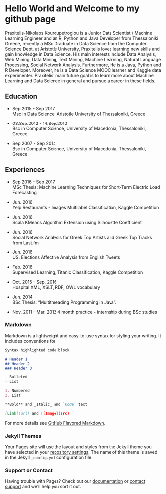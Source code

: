 # Hello World and Welcome to my github page

Praxitelis-Nikolaos Kouroupetroglou is a Junior Data Scientist / Machine Learning Engineer and an R, Python and Java Developer from Thessaloniki Greece, recently a MSc Graduate in Data Science from the Computer Science Dept. at Aristotle University, Praxitelis loves learning new skills and gain knowledge in Data Science. His main interests include Data Analysis, Web Mining, Data Mining, Text Mining, Machine Learning, Natural Language Processing, Social Network Analysis. Furthermore, He is a Java, Python and R Developer. Moreover, he is a Data Science MOOC learner and Kaggle data experimenter. Praxitelis' main future goal is to learn more about Machine Learning and Data Science in general and pursue a career in these fields.

## Education
- Sep 2015 - Sep 2017 <br>
  Msc in Data Science, Aristotle University of Thessaloniki, Greece
  
- 03.Sep.2012 - 14.Sep.2012 <br>
  Bsc in Computer Science, University of Macedonia, Thessaloniki, Greece
  
- Sep 2007 - Sep 2014 <br>
  Bsc in Computer Science, University of Macedonia, Thessaloniki, Greece
  
  
## Experiences
- Sep 2016 - Sep 2017 <br>
  MSc Thesis: Machine Learning Techniques for Short-Term Electric Load Forecasting
  
- Jun. 2016 <br>
  Yelp Restaurants - Images Multilabel Classification, Kaggle Competition


- Jun. 2016 <br>
  Scala KMeans Algorithm Extension using Silhouette Coefficient
  
- Jun. 2016 <br>
  Social Network Analysis for Greek Top Artists and Greek Top Tracks from Last.fm
  
- Jun. 2016 <br>
  US. Elections Affective Analysis from English Tweets
  
- Feb. 2016 <br>
  Supervised Learning, Titanic Classification, Kaggle Competition
  
- Oct. 2015 - Sep. 2016 <br>
  Hospital XML, XSLT, RDF, OWL vocabulary
  
- Jun. 2014 <br>
  BSc Thesis: “Multithreading Programming in Java”.
  
- Nov. 2011 - Mar. 2012
  4 month practice - internship during BSc studies


### Markdown

Markdown is a lightweight and easy-to-use syntax for styling your writing. It includes conventions for

```markdown
Syntax highlighted code block

# Header 1
## Header 2
### Header 3

- Bulleted
- List

1. Numbered
2. List

**Bold** and _Italic_ and `Code` text

[Link](url) and ![Image](src)
```

For more details see [GitHub Flavored Markdown](https://guides.github.com/features/mastering-markdown/).

### Jekyll Themes

Your Pages site will use the layout and styles from the Jekyll theme you have selected in your [repository settings](https://github.com/praxitelisk/praxitelisk.github.io/settings). The name of this theme is saved in the Jekyll `_config.yml` configuration file.

### Support or Contact

Having trouble with Pages? Check out our [documentation](https://help.github.com/categories/github-pages-basics/) or [contact support](https://github.com/contact) and we’ll help you sort it out.
